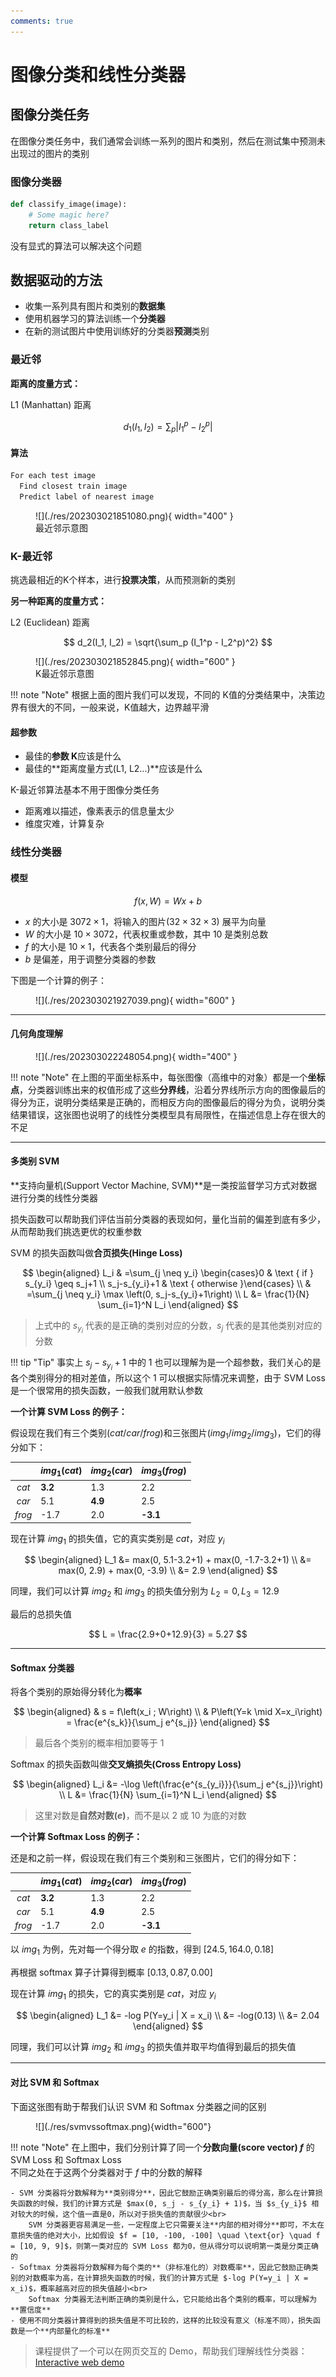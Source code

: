 ```yaml
---
comments: true
---
```


# 图像分类和线性分类器

## 图像分类任务

在图像分类任务中，我们通常会训练一系列的图片和类别，然后在测试集中预测未出现过的图片的类别

### 图像分类器

```python
def classify_image(image):
	# Some magic here?
	return class_label
```

没有显式的算法可以解决这个问题

## 数据驱动的方法

- 收集一系列具有图片和类别的**数据集**
- 使用机器学习的算法训练一个**分类器**
- 在新的测试图片中使用训练好的分类器**预测**类别

### 最近邻

**距离的度量方式：**

L1 (Manhattan) 距离

$$
d_1(I_1, I_2) = \sum_p | I_1^p - I_2^p |
$$

#### 算法

```python
For each test image
  Find closest train image
  Predict label of nearest image
```

<figure markdown>
  ![](./res/202303021851080.png){ width="400" }
  <figcaption>最近邻示意图</figcaption>
</figure>

### K-最近邻

挑选最相近的K个样本，进行**投票决策**，从而预测新的类别

**另一种距离的度量方式：**

L2 (Euclidean) 距离

$$
d_2(I_1, I_2) = \sqrt{\sum_p (I_1^p - I_2^p)^2}
$$

<figure markdown>
  ![](./res/202303021852845.png){ width="600" }
  <figcaption>K最近邻示意图</figcaption>
</figure>

!!! note "Note"
    根据上面的图片我们可以发现，不同的 K值的分类结果中，决策边界有很大的不同，一般来说，K值越大，边界越平滑

#### 超参数

- 最佳的**参数 K**应该是什么
- 最佳的**距离度量方式(L1, L2...)**应该是什么

K-最近邻算法基本不用于图像分类任务

- 距离难以描述，像素表示的信息量太少
- 维度灾难，计算复杂

### 线性分类器

#### 模型

$$
f(x, W) = Wx + b
$$

- $x$ 的大小是 $3072 \times 1$，将输入的图片($32 \times 32 \times 3$) 展平为向量
- $W$ 的大小是 $10 \times 3072$，代表权重或参数，其中 $10$ 是类别总数
- $f$ 的大小是 $10 \times 1$，代表各个类别最后的得分
- $b$ 是偏差，用于调整分类器的参数

下图是一个计算的例子：

<figure markdown>
  ![](./res/202303021927039.png){ width="600" }
</figure>

---

#### 几何角度理解

<figure markdown>
  ![](./res/202303022248054.png){ width="400" }
</figure>

!!! note "Note"
    在上图的平面坐标系中，每张图像（高维中的对象）都是一个**坐标点**，分类器训练出来的权值形成了这些**分界线**，沿着分界线所示方向的图像最后的得分为正，说明分类结果是正确的，而相反方向的图像最后的得分为负，说明分类结果错误，这张图也说明了的线性分类模型具有局限性，在描述信息上存在很大的不足

---

#### 多类别 SVM

**支持向量机(Support Vector Machine, SVM)**是一类按监督学习方式对数据进行分类的线性分类器

损失函数可以帮助我们评估当前分类器的表现如何，量化当前的偏差到底有多少，从而帮助我们挑选更优的权重参数

SVM 的损失函数叫做**合页损失(Hinge Loss)**

$$
\begin{aligned}
L_i & =\sum_{j \neq y_i} \begin{cases}0 & \text { if } s_{y_i} \geq s_j+1 \\
s_j-s_{y_i}+1 & \text { otherwise }\end{cases} \\
& =\sum_{j \neq y_i} \max \left(0, s_j-s_{y_i}+1\right) \\
L &= \frac{1}{N} \sum_{i=1}^N L_i
\end{aligned}
$$

> 上式中的 $s_{y_{i}}$ 代表的是正确的类别对应的分数，$s_j$ 代表的是其他类别对应的分数

!!! tip "Tip"
    事实上 $s_j - s_{y_i} +1$ 中的 $1$ 也可以理解为是一个超参数，我们关心的是各个类别得分的相对差值，所以这个 $1$ 可以根据实际情况来调整，由于 SVM Loss 是一个很常用的损失函数，一般我们就用默认参数

**一个计算 SVM Loss 的例子：**

假设现在我们有三个类别$(cat/car/frog)$和三张图片$(img_1/img_2/img_3)$，它们的得分如下：

<div style="text-align: center" markdown="1">

| | $img_1(cat)$ | $img_2(car)$ | $img_3(frog)$ |
| :---: | :--- | :--- | :--- |
| $cat$ | **3.2** | 1.3 | 2.2 |
| $car$ | 5.1 | **4.9** | 2.5 |
| $frog$ | -1.7 | 2.0 | **-3.1** |

</div>

现在计算 $img_1$ 的损失值，它的真实类别是 $cat$，对应 $y_i$

$$
\begin{aligned}
L_1 &= max(0, 5.1-3.2+1) + max(0, -1.7-3.2+1) \\
&= max(0, 2.9) + max(0, -3.9) \\
&= 2.9
\end{aligned}
$$

同理，我们可以计算 $img_2$ 和 $img_3$ 的损失值分别为 $L_2 =0, L_3 = 12.9$

最后的总损失值

$$
L = \frac{2.9+0+12.9}{3} = 5.27
$$

---

#### Softmax 分类器

将各个类别的原始得分转化为**概率**

$$
\begin{aligned}
& s = f\left(x_i ; W\right) \\
& P\left(Y=k \mid X=x_i\right) = \frac{e^{s_k}}{\sum_j e^{s_j}}
\end{aligned}
$$

> 最后各个类别的概率相加要等于 1

Softmax 的损失函数叫做**交叉熵损失(Cross Entropy Loss)**

$$
\begin{aligned}
L_i &= -\log \left(\frac{e^{s_{y_i}}}{\sum_j e^{s_j}}\right) \\
L &= \frac{1}{N} \sum_{i=1}^N L_i
\end{aligned}
$$

> 这里对数是**自然对数$(e)$**，而不是以 $2$ 或 $10$ 为底的对数

**一个计算 Softmax Loss 的例子：**

还是和之前一样，假设现在我们有三个类别和三张图片，它们的得分如下：

<div style="text-align: center" markdown="1">

| | $img_1(cat)$ | $img_2(car)$ | $img_3(frog)$ |
| :---: | :--- | :--- | :--- |
| $cat$ | **3.2** | 1.3 | 2.2 |
| $car$ | 5.1 | **4.9** | 2.5 |
| $frog$ | -1.7 | 2.0 | **-3.1** |

</div>

以 $img_1$ 为例，先对每一个得分取 $e$ 的指数，得到 $[24.5, 164.0, 0.18]$

再根据 softmax 算子计算得到概率 $[0.13, 0.87, 0.00]$

现在计算 $img_1$ 的损失，它的真实类别是 $cat$，对应 $y_i$

$$
\begin{aligned}
L_1 &= -log P(Y=y_i | X = x_i) \\
&= -log(0.13) \\
&= 2.04
\end{aligned}
$$

同理，我们可以计算 $img_2$ 和 $img_3$ 的损失值并取平均值得到最后的损失值

--- 

#### 对比 SVM 和 Softmax

下面这张图有助于帮我们认识 SVM 和 Softmax 分类器之间的区别

<figure markdown>
![](./res/svmvssoftmax.png){width="600"}
<figcaption></figcaption>
</figure>

!!! note "Note"
    在上图中，我们分别计算了同一个**分数向量(score vector) $f$** 的 SVM Loss 和 Softmax Loss<br>
    不同之处在于这两个分类器对于 $f$ 中的分数的解释

    - SVM 分类器将分数解释为**类别得分**，因此它鼓励正确类别最后的得分高，那么在计算损失函数的时候，我们的计算方式是 $max(0, s_j - s_{y_i} + 1)$，当 $s_{y_i}$ 相对较大的时候，这个值一直是0，所以对于损失值的贡献很少<br>
        SVM 分类器更容易满足一些，一定程度上它只需要关注**内部的相对得分**即可，不太在意损失值的绝对大小，比如假设 $f = [10, -100, -100] \quad \text{or} \quad f = [10, 9, 9]$，则第一类对应的 SVM Loss 都为0，但从得分可以说明第一类是分类正确的
    - Softmax 分类器将分数解释为每个类的**（非标准化的）对数概率**，因此它鼓励正确类别的对数概率为高，在计算损失函数的时候，我们的计算方式是 $-log P(Y=y_i | X = x_i)$，概率越高对应的损失值越小<br>
        Softmax 分类器无法判断正确的类别是什么，它只能给出各个类别的概率，可以理解为**置信度**
    - 使用不同分类器计算得到的损失值是不可比较的，这样的比较没有意义（标准不同），损失函数是一个**内部量化的标准**

> 课程提供了一个可以在网页交互的 Demo，帮助我们理解线性分类器：[Interactive web demo](http://vision.stanford.edu/teaching/cs231n-demos/linear-classify/)
